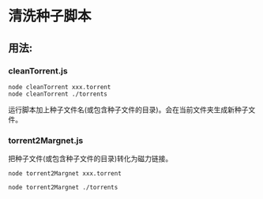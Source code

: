 # 清洗种子脚本

## 用法:

### cleanTorrent.js

```
node cleanTorrent xxx.torrent
node cleanTorrent ./torrents
```

运行脚本加上种子文件名(或包含种子文件的目录)。会在当前文件夹生成新种子文件。

### torrent2Margnet.js

把种子文件(或包含种子文件的目录)转化为磁力链接。

```
node torrent2Margnet xxx.torrent

node torrent2Margnet ./torrents
```
